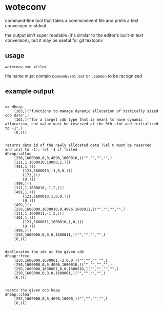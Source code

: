 # woteconv
command-line tool that takes a commonevent file and prints a text conversion to stdout

the output isn't super readable (it's similar to the editor's built-in text conversion), but it may be useful for git textconv

## usage
```
woteconv.exe <file>
```
file name must contain `CommonEvent.dat` or `.common` to be recognized

## example output
```

>> dheap
    (103,)("functions to manage dynamic allocation of statically sized cdb data",)
    (103,)("for a target cdb type that is meant to have dynamic allocation, one value must be reserved at the 0th slot and initialized to -1",)
    (0,)()


returns data id of the newly allocated data (val 0 must be reserved and init to -1); ret -1 if failed
dheap::alloc
    (250,1600000,0,0,4096,1600010,)("","","","",)
    (111,1,1600010,10000,1,)()
    (401,1,)()
        (121,1600010,-1,0,0,)()
        (172,)()
        (0,)()
    (499,)()
    (111,1,1600010,-1,2,)()
    (401,1,)()
        (121,1600010,1,0,0,)()
        (0,)()
    (499,)()
    (250,1600000,1600010,0,4096,1600011,)("","","","",)
    (111,1,1600011,-1,2,)()
    (401,1,)()
        (121,1600011,1600010,1,0,)()
        (0,)()
    (499,)()
    (250,1600000,0,0,0,1600011,)("","","","",)
    (0,)()


deallocates the idx at the given cdb
dheap::free
    (250,1600000,1600001,-2,0,0,)("","","","",)
    (250,1600000,0,0,4096,1600010,)("","","","",)
    (250,1600000,1600001,0,0,1600010,)("","","","",)
    (250,1600000,0,0,0,1600001,)("","","","",)
    (0,)()


resets the given cdb heap
dheap::clear
    (252,1600000,0,0,4096,10000,)("","","","",)
    (0,)()



```
